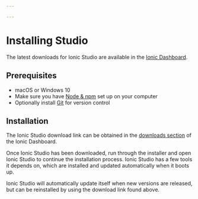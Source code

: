 ```yaml
---

---
```


# Installing Studio

The latest downloads for Ionic Studio are available in the [Ionic Dashboard](https://dashboard.ionicframework.com/personal/downloads).

## Prerequisites

* macOS or Windows 10
* Make sure you have [Node &amp; npm](/docs/installation/environment#node-npm) set up on your computer
* Optionally install [Git](/docs/installation/environment#git) for version control

## Installation

The Ionic Studio download link can be obtained in the [downloads section](https://dashboard.ionicframework.com/personal/downloads) of the Ionic Dashboard.

Once Ionic Studio has been downloaded, run through the installer and open Ionic Studio to continue the installation process. Ionic Studio has a few tools it depends on, which are installed and updated automatically when it boots up.

Ionic Studio will automatically update itself when new versions are released, but can be reinstalled by using the download link found above.
